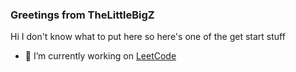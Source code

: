### Greetings from TheLittleBigZ

Hi I don't know what to put here so here's one of the get start stuff
- 🔭 I’m currently working on [LeetCode](https://github.com/theLittleBigZ/LeetCode)

<!--
**theLittleBigZ/theLittleBigZ** is a ✨ _special_ ✨ repository because its `README.md` (this file) appears on your GitHub profile.

Here are some ideas to get you started:

- 🔭 I’m currently working on ...
- 🌱 I’m currently learning ...
- 👯 I’m looking to collaborate on ...
- 🤔 I’m looking for help with ...
- 💬 Ask me about ...
- 📫 How to reach me: ...
- 😄 Pronouns: ...
- ⚡ Fun fact: ...
-->
